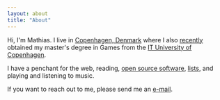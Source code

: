 ```yaml
---
layout: about
title: "About"
---
```


Hi, I'm Mathias. I live in [Copenhagen,
Denmark](https://en.m.wikipedia.org/wiki/Copenhagen) where I also
[recently](/now) obtained my master's degree in Games from the [IT University of
Copenhagen](https://en.itu.dk).

I have a penchant for the web, reading, [open source
software](https://github.com/majjoha), [lists](/lists), and playing and
listening to music.

If you want to reach out to me, please send me an
[e-mail](mailto:mathias@mjj.io).
